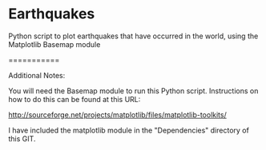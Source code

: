 Earthquakes
===========

Python script to plot earthquakes that have occurred in the world, using the Matplotlib Basemap module

===========

Additional Notes:

You will need the Basemap module to run this Python script. Instructions on how to do this can be found at this URL:

http://sourceforge.net/projects/matplotlib/files/matplotlib-toolkits/

I have included the matplotlib module in the "Dependencies" directory of this GIT.
